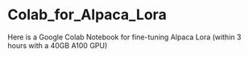 # Colab_for_Alpaca_Lora
Here is a Google Colab Notebook for fine-tuning Alpaca Lora (within 3 hours with a 40GB A100 GPU)

